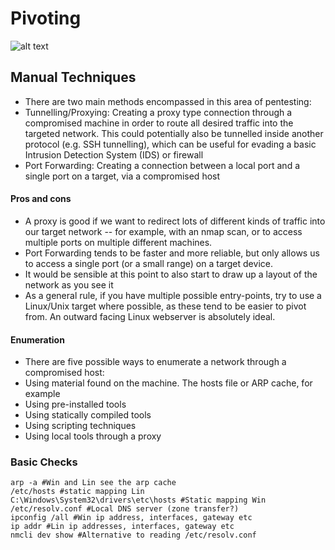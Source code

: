 # Pivoting 
![alt text](https://assets.tryhackme.com/additional/wreath-network/6904b85a9b93.png)
## Manual Techniques 
- There are two main methods encompassed in this area of pentesting:
- Tunnelling/Proxying: Creating a proxy type connection through a compromised machine in order to route all desired traffic into the targeted network. This could potentially also be tunnelled inside another protocol (e.g. SSH tunnelling), which can be useful for evading a basic Intrusion Detection System (IDS) or firewall
- Port Forwarding: Creating a connection between a local port and a single port on a target, via a compromised host
#### Pros and cons
- A proxy is good if we want to redirect lots of different kinds of traffic into our target network -- for example, with an nmap scan, or to access multiple ports on multiple different machines.
- Port Forwarding tends to be faster and more reliable, but only allows us to access a single port (or a small range) on a target device.
- It would be sensible at this point to also start to draw up a layout of the network as you see it
- As a general rule, if you have multiple possible entry-points, try to use a Linux/Unix target where possible, as these tend to be easier to pivot from. An outward facing Linux webserver is absolutely ideal.
#### Enumeration
- There are five possible ways to enumerate a network through a compromised host:
- Using material found on the machine. The hosts file or ARP cache, for example
- Using pre-installed tools
- Using statically compiled tools
- Using scripting techniques
- Using local tools through a proxy
### Basic Checks
````
arp -a #Win and Lin see the arp cache
/etc/hosts #static mapping Lin
C:\Windows\System32\drivers\etc\hosts #Static mapping Win
/etc/resolv.conf #Local DNS server (zone transfer?)
ipconfig /all #Win ip address, interfaces, gateway etc
ip addr #Lin ip addresses, interfaces, gateway etc
nmcli dev show #Alternative to reading /etc/resolv.conf
````





































































































